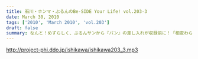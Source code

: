 ```yaml
---
title: 石川・ホンマ・ぶるんのBe-SIDE Your Life! vol.203-3
date: March 30, 2010
tags: ['2010', 'March 2010', 'vol.203']
draft: false
summary: なんと！めずらしく、ぶるんサンから『パン』の差し入れが収録前に！「相変わらず普通の味だ！」との評価も、全員で完食するのでした・・・NAMAE
---
```


http://project-phi.ddo.jp/ishikawa/ishikawa203_3.mp3